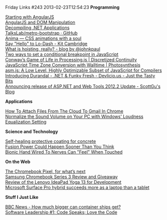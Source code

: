 Friday Links #243
2013-02-23T12:54:23
**Programming**

[Starting with AngularJS](http://odetocode.com/blogs/scott/archive/2013/02/18/starting-with-angularjs.aspx)   
[AngularJS and DOM Manipulation](http://odetocode.com/blogs/scott/archive/2013/02/19/angularjs-and-dom-manipulation.aspx)   
[Decompiling .NET Applications](http://blog.filipekberg.se/2013/02/14/decompiling-dotnet-applications/)   
[TalksLab/metro-bootstrap · GitHub](https://github.com/TalksLab/metro-bootstrap)   
[Anima — CSS animations with a soul](http://lvivski.github.com/anima/)   
[Say "Hello" to Lo-Dash - Kit Cambridge](http://kitcambridge.be/blog/say-hello-to-lo-dash/)   
[What is hoisting, really? - blog by @johnkpaul](http://johnkpaul.com/blog/2013/02/11/what-is-hoisting-really/)   
[Two ways to set a conditional breakpoint in JavaScript](http://freshbrewedcode.com/jonathancreamer/2013/02/19/two-ways-to-set-a-conditional-breakpoint-in-javascript/)   
[Conway’s Game of Life in Processing.js | Discretized Continuity](http://davidshimel.com/conways-game-of-life-in-processing-js/)   
[JavaScript Time Zone Conversion with Walltime | Photosynthesis](http://engineering.sproutsocial.com/2013/02/javascript-time-zone-conversion-with-walltime/)   
[asm.js: A Low Level, Highly Optimizable Subset of JavaScript for Compilers](http://badassjs.com/post/43420901994/asm-js-a-low-level-highly-optimizable-subset-of)   
[Introducing Durandal - .NET & Funky Fresh - Devlicio.us - Just the Tasty Bits](http://devlicio.us/blogs/rob_eisenberg/archive/2013/02/18/introducing-durandal.aspx)   
[Announcing release of ASP.NET and Web Tools 2012.2 Update - ScottGu's Blog](http://weblogs.asp.net/scottgu/archive/2013/02/18/announcing-release-of-asp-net-and-web-tools-2012-2-update.aspx)

**Applications**

[How To Attach Files From The Cloud To Gmail In Chrome](http://www.makeuseof.com/tag/how-to-attach-files-from-the-cloud-to-gmail-directly/)   
[Normalize the Sound Volume on Your PC with Windows' Loudness Equalization Setting](http://lifehacker.com/5986236/normalize-the-sound-volume-on-your-pc-with-windows-loudness-equalization-setting)

**Science and Technology**

[Self-healing protective coating for concrete](http://www.sciencedaily.com/releases/2013/02/130220114028.htm)   
[Fusion Power Could Happen Sooner Than You Think](http://www.popsci.com/technology/article/2013-02/fusion-power-could-happen-sooner-you-think)   
[Bionic Hand Wired To Nerves Can "Feel" When Touched](http://tech.slashdot.org/story/13/02/18/1441239/bionic-hand-wired-to-nerves-can-feel-when-touched)

**On the Web**

[The Chromebook Pixel, for what’s next](http://googleblog.blogspot.com/2013/02/the-chromebook-pixel-for-whats-next.html)   
[Samsung Chromebook Series 3 Review and Giveaway](http://www.makeuseof.com/tag/samsung-chromebook-series-3-review-and-giveaway/)   
[Review of the Lenovo IdeaPad Yoga 13 for Development](http://www.wintellect.com/cs/blogs/jlikness/archive/2013/02/17/review-of-the-lenovo-ideapad-yoga-13-for-development.aspx)   
[Microsoft Surface Pro hybrid succeeds more as a laptop than a tablet](http://news.consumerreports.org/electronics/2013/02/microsoft-surface-pro-is-a-serious-laptop-tablet-hybrid-with-some-serious-compromises.html?EXTKEY=I72RSE0)

**Stuff I Just Like**

[BBC News - How much bigger can container ships get?](http://www.bbc.co.uk/news/magazine-21432226)   
[Software Leadership #1: Code Speaks; Love the Code](http://www.bluebytesoftware.com/blog/PermaLink,guid,b7eadb39-c7e5-4392-8657-8247a50da220.aspx)
